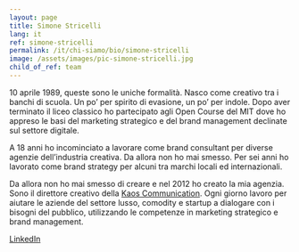 ```yaml
---
layout: page
title: Simone Stricelli
lang: it
ref: simone-stricelli
permalink: /it/chi-siamo/bio/simone-stricelli
image: /assets/images/pic-simone-stricelli.jpg
child_of_ref: team
---
```


10 aprile 1989, queste sono le uniche formalità. Nasco come creativo tra i banchi di scuola. Un po’ per spirito di evasione, un po’ per indole. Dopo aver terminato il liceo classico ho partecipato agli Open Course del MIT dove ho appreso le basi del marketing strategico e del brand management declinate sul settore digitale.

A 18 anni ho incominciato a lavorare come brand consultant per diverse agenzie dell’industria creativa. Da allora non ho mai smesso. Per sei anni ho lavorato come brand strategy per alcuni tra marchi locali ed internazionali.

Da allora non ho mai smesso di creare e nel 2012 ho creato la mia agenzia. Sono il direttore creativo della [Kaos Communication](https://www.kaoscommunication.com/). Ogni giorno lavoro per aiutare le aziende del settore lusso, comodity e startup a dialogare con i bisogni del pubblico, utilizzando le competenze in marketing strategico e brand management.

[LinkedIn](https://www.linkedin.com/in/simonestricelli/)
